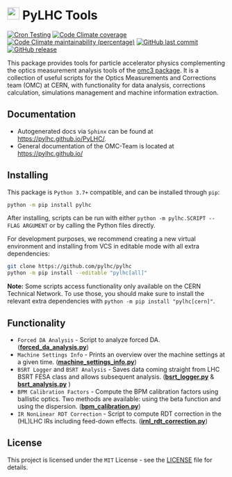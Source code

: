 # <img src="https://raw.githubusercontent.com/pylhc/pylhc.github.io/master/docs/assets/logos/OMC_logo.svg" height="28"> PyLHC Tools

[![Cron Testing](https://github.com/pylhc/PyLHC/workflows/Cron%20Testing/badge.svg)](https://github.com/pylhc/PyLHC/actions?query=workflow%3A%22Cron+Testing%22)
[![Code Climate coverage](https://img.shields.io/codeclimate/coverage/pylhc/PyLHC.svg?style=popout)](https://codeclimate.com/github/pylhc/PyLHC)
[![Code Climate maintainability (percentage)](https://img.shields.io/codeclimate/maintainability-percentage/pylhc/PyLHC.svg?style=popout)](https://codeclimate.com/github/pylhc/PyLHC)
[![GitHub last commit](https://img.shields.io/github/last-commit/pylhc/PyLHC.svg?style=popout)](https://github.com/pylhc/PyLHC/)
[![GitHub release](https://img.shields.io/github/release/pylhc/PyLHC.svg?style=popout)](https://github.com/pylhc/PyLHC/)

This package provides tools for particle accelerator physics complementing the optics measurement analysis tools of the [omc3 package](https://github.com/pylhc/omc3).
It is a collection of useful scripts for the Optics Measurements and Corrections team (OMC) at CERN, with functionality for data analysis, corrections calculation, simulations management and machine information extraction.

## Documentation

- Autogenerated docs via `Sphinx` can be found at <https://pylhc.github.io/PyLHC/>.
- General documentation of the OMC-Team is located at <https://pylhc.github.io/>

## Installing

This package is `Python 3.7+` compatible, and can be installed through `pip`:
```bash
python -m pip install pylhc
```

After installing, scripts can be run with either `python -m pylhc.SCRIPT --FLAG ARGUMENT` or by calling the Python files directly.

For development purposes, we recommend creating a new virtual environment and installing from VCS in editable mode with all extra dependencies:
```bash
git clone https://github.com/pylhc/pylhc
python -m pip install --editable "pylhc[all]"
```

**Note:** Some scripts access functionality only available on the CERN Technical Network.
To use those, you should make sure to install the relevant extra dependencies with `python -m pip install "pylhc[cern]"`.

## Functionality

- `Forced DA Analysis` - Script to analyze forced DA. ([**forced_da_analysis.py**](pylhc/forced_da_analysis.py))
- `Machine Settings Info` - Prints an overview over the machine settings at a given time. ([**machine_settings_info.py**](pylhc/machine_settings_info.py))
- `BSRT Logger` and `BSRT Analysis` - Saves data coming straight from LHC BSRT FESA class and allows subsequent analysis. ([**bsrt_logger.py**](pylhc/bsrt_logger.py) & [**bsrt_analysis.py**](pylhc/bsrt_analysis.py) )
- `BPM Calibration Factors` - Compute the BPM calibration factors using ballistic optics. Two methods are available: using the beta function and using the dispersion. ([**bpm_calibration.py**](pylhc/bpm_calibration.py))
- `IR NonLinear RDT Correction` - Script to compute RDT correction in the (HL)LHC IRs including feed-down effects. ([**irnl_rdt_correction.py**](pylhc/irnl_rdt_correction.py))

## License

This project is licensed under the `MIT` License - see the [LICENSE](LICENSE) file for details.
